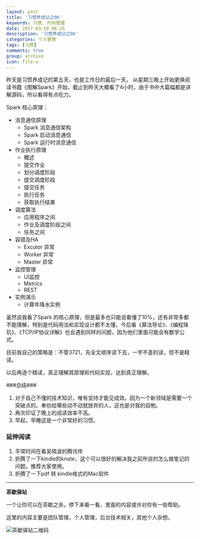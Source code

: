 ```yaml
---
layout: post
title: '习惯养成记之06'
keywords: 习惯, 时间管理
date: 2017-03-18 06:25
description: '习惯养成记之06'
categories: 个人管理
tags: [习惯]
comments: true
group: archive
icon: file-o
---
```


昨天是习惯养成记的第五天，也是工作日的最后一天。
从星期三晚上开始更换阅读书籍《图解Spark》开始，截止到昨天大概看了4小时，由于书中大篇幅都是讲解源码，所以看得有点吃力。

<!--more-->

Spark 核心原理：

- 消息通信原理
	- Spark 消息通信架构
	- Spark 启动消息通信
	- Spark 运行时消息通信
- 作业执行原理
	- 概述
	- 提交作业
	- 划分调度阶段
	- 提交调度阶段
	- 提交任务
	- 执行任务
	- 获取执行结果
- 调度算法
	- 应用程序之间
	- 作业及调度阶段之间
	- 任务之间
- 容错及HA
	- Excutor 异常
	- Worker 异常
	- Master 异常
- 监控管理
	- UI监控
	- Metrics
	- REST
- 实例演示
	- 计算年降水实例

虽然说我看了Spark 的核心原理，但是最多也只能说看懂了10%，还有非常多都不能理解，特别是代码用法和实现设计都不太懂，今后看《算法导论》、《编程珠玑》、《TCP/IP协议详解》也会遇到同样的问题，因为他们里面可能会有数学公式。

目前我自己的策略是：不管3721，先全文顺序读下去，一字不差的读，但不是精读。

以后再逐个精读，真正理解其原理和代码实现，达到真正理解。

###总结###

1. 对于自己不懂的技术知识，唯有坚持才能见成效。因为一个新领域是需要一个突破点的。奉劝给哪些动不动就放弃的人，这也是对我的自勉。
2. 再次印证了晚上的阅读效率不高。
3. 早起，早睡这是一个非常好的习惯。

### 延伸阅读 ###

1. 平常时间在看吴晓波的腾讯传
2. 折腾了一下kindle的knote，这个可以很好的解决我之前所说的怎么做笔记的问题。推荐大家使用。
3. 折腾了一下pdf 转 kindle格式的Mac软件

----

**茶歇驿站**

一个让你可以在茶歇之余，停下来看一看，里面的内容或许对你有一些帮助。

这里的内容主要是团队管理，个人管理，后台技术相关，其他个人杂想。

![茶歇驿站二维码](http://ww4.sinaimg.cn/large/824dcde4gw1f358o5j022j20by0bywf8.jpg)
